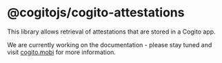 # @cogitojs/cogito-attestations

This library allows retrieval of attestations that are stored in a Cogito app.

We are currently working on the documentation - please stay tuned and visit 
[cogito.mobi](https://cogito.mobi) for more information.
